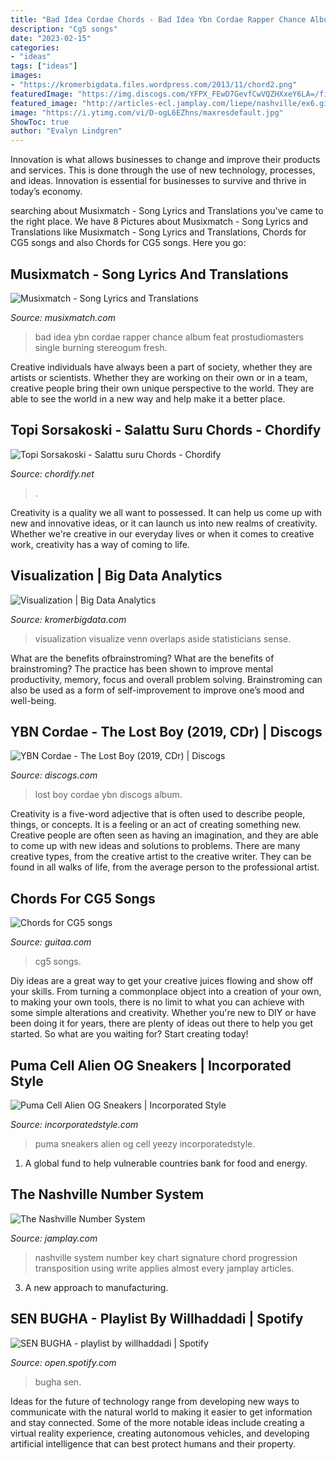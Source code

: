 ```yaml
---
title: "Bad Idea Cordae Chords - Bad Idea Ybn Cordae Rapper Chance Album Feat Prostudiomasters Single Burning Stereogum Fresh"
description: "Cg5 songs"
date: "2023-02-15"
categories:
- "ideas"
tags: ["ideas"]
images:
- "https://kromerbigdata.files.wordpress.com/2013/11/chord2.png"
featuredImage: "https://img.discogs.com/YFPX_FEwD7GevfCwVQZHXxeY6LA=/fit-in/300x300/filters:strip_icc():format(jpeg):mode_rgb():quality(40)/discogs-images/R-14434762-1574461812-4847.jpeg.jpg"
featured_image: "http://articles-ecl.jamplay.com/liepe/nashville/ex6.gif"
image: "https://i.ytimg.com/vi/D-ogL6EZhns/maxresdefault.jpg"
ShowToc: true
author: "Evalyn Lindgren"
---
```



Innovation is what allows businesses to change and improve their products and services. This is done through the use of new technology, processes, and ideas. Innovation is essential for businesses to survive and thrive in today’s economy.

	

		
searching about Musixmatch - Song Lyrics and Translations you've came to the right place. We have 8 Pictures about Musixmatch - Song Lyrics and Translations like Musixmatch - Song Lyrics and Translations, Chords for CG5 songs and also Chords for CG5 songs. Here you go:
		
    
## Musixmatch - Song Lyrics And Translations

<img loading=lazy src="https://s.mxmcdn.net/images-storage/albums4/5/1/1/6/8/1/44186115_350_350.jpg" onerror="this.onerror=null;this.src='https://tse1.mm.bing.net/th?id=OIP.jWAuK4sibYCwXq8Iv1Ic4QAAAA&amp;pid=15.1';" alt="Musixmatch - Song Lyrics and Translations">

_Source: musixmatch.com_

>bad idea ybn cordae rapper chance album feat prostudiomasters single burning stereogum fresh. 

	

Creative individuals have always been a part of society, whether they are artists or scientists. Whether they are working on their own or in a team, creative people bring their own unique perspective to the world. They are able to see the world in a new way and help make it a better place.

    
## Topi Sorsakoski - Salattu Suru Chords - Chordify

<img loading=lazy src="https://i.ytimg.com/vi/D-ogL6EZhns/maxresdefault.jpg" onerror="this.onerror=null;this.src='https://tse3.mm.bing.net/th?id=OIP.cwMCLheohh4qFr75b6b5VQHaEK&amp;pid=15.1';" alt="Topi Sorsakoski - Salattu suru Chords - Chordify">

_Source: chordify.net_

>. 

	

Creativity is a quality we all want to possessed. It can help us come up with new and innovative ideas, or it can launch us into new realms of creativity. Whether we're creative in our everyday lives or when it comes to creative work, creativity has a way of coming to life.

    
## Visualization | Big Data Analytics

<img loading=lazy src="https://kromerbigdata.files.wordpress.com/2013/11/chord2.png" onerror="this.onerror=null;this.src='https://tse1.mm.bing.net/th?id=OIP.kWRN860pOTQPUyky5F289wEsEG&amp;pid=15.1';" alt="Visualization | Big Data Analytics">

_Source: kromerbigdata.com_

>visualization visualize venn overlaps aside statisticians sense. 

	

What are the benefits ofbrainstroming?
What are the benefits of brainstroming? The practice has been shown to improve mental productivity, memory, focus and overall problem solving. Brainstroming can also be used as a form of self-improvement to improve one’s mood and well-being.

    
## YBN Cordae - The Lost Boy (2019, CDr) | Discogs

<img loading=lazy src="https://img.discogs.com/YFPX_FEwD7GevfCwVQZHXxeY6LA=/fit-in/300x300/filters:strip_icc():format(jpeg):mode_rgb():quality(40)/discogs-images/R-14434762-1574461812-4847.jpeg.jpg" onerror="this.onerror=null;this.src='https://tse2.mm.bing.net/th?id=OIP.gyOyf5BXKIXTg37wYzuZ2AAAAA&amp;pid=15.1';" alt="YBN Cordae - The Lost Boy (2019, CDr) | Discogs">

_Source: discogs.com_

>lost boy cordae ybn discogs album. 

	

Creativity is a five-word adjective that is often used to describe people, things, or concepts. It is a feeling or an act of creating something new. Creative people are often seen as having an imagination, and they are able to come up with new ideas and solutions to problems. There are many creative types, from the creative artist to the creative writer. They can be found in all walks of life, from the average person to the professional artist.

    
## Chords For CG5 Songs

<img loading=lazy src="https://i.ytimg.com/vi/5ZS-fqrSZSY/mqdefault.jpg" onerror="this.onerror=null;this.src='https://tse4.mm.bing.net/th?id=OIP.kvuafHAZobws3HJlaj5qgAAAAA&amp;pid=15.1';" alt="Chords for CG5 songs">

_Source: guitaa.com_

>cg5 songs. 

	

Diy ideas are a great way to get your creative juices flowing and show off your skills. From turning a commonplace object into a creation of your own, to making your own tools, there is no limit to what you can achieve with some simple alterations and creativity. Whether you're new to DIY or have been doing it for years, there are plenty of ideas out there to help you get started. So what are you waiting for? Start creating today!

    
## Puma Cell Alien OG Sneakers | Incorporated Style

<img loading=lazy src="https://incorporatedstyle.com/content/uploads/puma-CELL-Alien-OG-sneakers.jpg" onerror="this.onerror=null;this.src='https://tse3.mm.bing.net/th?id=OIP.jbC8oHDh31SzF0yZjyFcCwHaEn&amp;pid=15.1';" alt="Puma Cell Alien OG Sneakers | Incorporated Style">

_Source: incorporatedstyle.com_

>puma sneakers alien og cell yeezy incorporatedstyle. 

	

1. A global fund to help vulnerable countries bank for food and energy.

    
## The Nashville Number System

<img loading=lazy src="http://articles-ecl.jamplay.com/liepe/nashville/ex6.gif" onerror="this.onerror=null;this.src='https://tse4.mm.bing.net/th?id=OIP.vhrMApbK4LcQ0EJhdZkzSgHaEY&amp;pid=15.1';" alt="The Nashville Number System">

_Source: jamplay.com_

>nashville system number key chart signature chord progression transposition using write applies almost every jamplay articles. 

	

3. A new approach to manufacturing.

    
## SEN BUGHA - Playlist By Willhaddadi | Spotify

<img loading=lazy src="https://i.scdn.co/image/ab67706c0000bebbc3f4dece96710aefd59149ff" onerror="this.onerror=null;this.src='https://tse1.mm.bing.net/th?id=OIP.RpDRm9j6FuxXQanmzi4r_wHaHa&amp;pid=15.1';" alt="SEN BUGHA - playlist by willhaddadi | Spotify">

_Source: open.spotify.com_

>bugha sen. 

	

Ideas for the future of technology range from developing new ways to communicate with the natural world to making it easier to get information and stay connected. Some of the more notable ideas include creating a virtual reality experience, creating autonomous vehicles, and developing artificial intelligence that can best protect humans and their property.

